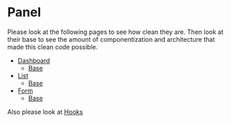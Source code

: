 # Panel

Please look at the following pages to see how clean they are. Then look at their base to see the amount of componentization and architecture that made this clean code possible.

- [Dashboard](https://github.com/Nefcanto/Panel/blob/main/src/Dashboard/Dashboard.jsx)
  - [Base](https://github.com/Nefcanto/Panel/tree/main/src/Components/Dashboard)
- [List](https://github.com/Nefcanto/Panel/blob/main/src/Blog/Admin/Post/List.jsx)
  - [Base](https://github.com/Nefcanto/Panel/tree/main/src/Components/List)
- [Form](https://github.com/Nefcanto/Panel/blob/main/src/Blog/Admin/Post/Form.jsx)
  - [Base](https://github.com/Nefcanto/Panel/tree/main/src/Components/Form)

Also please look at [Hooks](https://github.com/Nefcanto/Panel/tree/main/src/Hooks)

